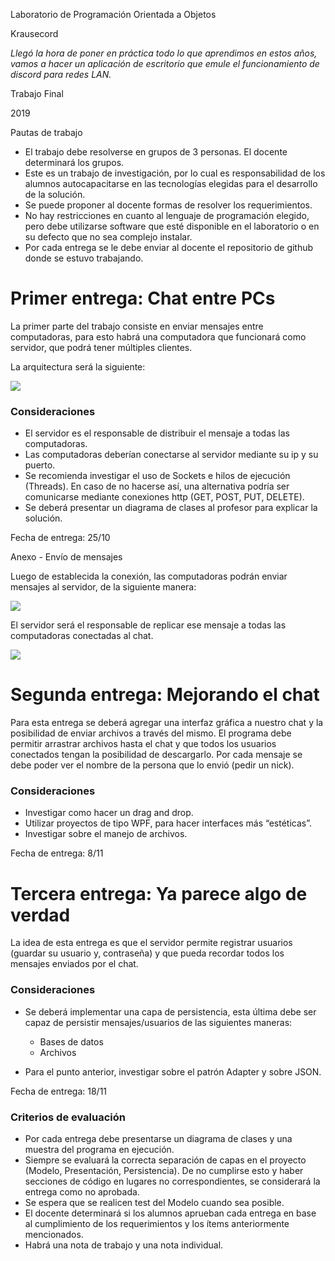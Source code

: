 Laboratorio de Programación Orientada a Objetos

  
  


Krausecord

  


_Llegó la hora de poner en práctica todo lo que aprendimos en estos años, vamos a hacer un aplicación de escritorio que emule el funcionamiento de discord para redes LAN._

  
  
  
  
  
  
  
  
  


Trabajo Final

2019

Pautas de trabajo

-   El trabajo debe resolverse en grupos de 3 personas. El docente determinará los grupos.
-   Este es un trabajo de investigación, por lo cual es responsabilidad de los alumnos autocapacitarse en las tecnologías elegidas para el desarrollo de la solución.
-   Se puede proponer al docente formas de resolver los requerimientos.
-   No hay restricciones en cuanto al lenguaje de programación elegido, pero debe utilizarse software que esté disponible en el laboratorio o en su defecto que no sea complejo instalar.
-   Por cada entrega se le debe enviar al docente el repositorio de github donde se estuvo trabajando.

# Primer entrega: Chat entre PCs

La primer parte del trabajo consiste en enviar mensajes entre computadoras, para esto habrá una computadora que funcionará como servidor, que podrá tener múltiples clientes.

La arquitectura será la siguiente:

  


![](https://lh5.googleusercontent.com/dhxoUPzx62rEAjJOd0MbZaqBYcZXl1NuS9Vwm-k0MRAO4ORlHarIzo6vXbkxr9BFjvR75zW3YCpmHSniRco6Wv2fajsCkM2-uqm7LJvB0sxt3z5NXi7aHaQ7ZyfG6KZ7H6EBqDTm)

### Consideraciones

-   El servidor es el responsable de distribuir el mensaje a todas las computadoras.
-   Las computadoras deberían conectarse al servidor mediante su ip y su puerto.
-   Se recomienda investigar el uso de Sockets e hilos de ejecución (Threads). En caso de no hacerse así, una alternativa podría ser comunicarse mediante conexiones http (GET, POST, PUT, DELETE).
-   Se deberá presentar un diagrama de clases al profesor para explicar la solución.

  


Fecha de entrega: 25/10

  
  


Anexo - Envío de mensajes

Luego de establecida la conexión, las computadoras podrán enviar mensajes al servidor, de la siguiente manera:

![](https://lh5.googleusercontent.com/GthpFQyhwOgtzc1VEtwx6jRx7ArpB2Opj3MX4SsDoo3Wh6GgQ9RQN2HinUsZFVrK_oEQ4LDRMnJ7Xoxz9dLmsXW-A0yzC5vBtU3AGyyiBVnf5YJJsjGbMrC0UUd7vja1zFcTFHnl)

  


El servidor será el responsable de replicar ese mensaje a todas las computadoras conectadas al chat.

![](https://lh6.googleusercontent.com/UmKaq6LojwP6fgbphMM2MilBIB1WtDON_xoJBguy1NalyL9yQrgesBAc_kco5Bbuoq3o3ilSVNGO2672CiH4Cbk0bFD34kD-ewP-RHrnP0E8JHhnLFxD4U4pJuzvbaESZqRnuUA4)

# Segunda entrega: Mejorando el chat

Para esta entrega se deberá agregar una interfaz gráfica a nuestro chat y la posibilidad de enviar archivos a través del mismo. El programa debe permitir arrastrar archivos hasta el chat y que todos los usuarios conectados tengan la posibilidad de descargarlo. Por cada mensaje se debe poder ver el nombre de la persona que lo envió (pedir un nick).

  


### Consideraciones

-   Investigar como hacer un drag and drop.
-   Utilizar proyectos de tipo WPF, para hacer interfaces más “estéticas”.
-   Investigar sobre el manejo de archivos.

  


Fecha de entrega: 8/11

  


# Tercera entrega: Ya parece algo de verdad

La idea de esta entrega es que el servidor permite registrar usuarios (guardar su usuario y, contraseña) y que pueda recordar todos los mensajes enviados por el chat.

  


### Consideraciones

-   Se deberá implementar una capa de persistencia, esta última debe ser capaz de persistir mensajes/usuarios de las siguientes maneras:

    -   Bases de datos
    -   Archivos

-   Para el punto anterior, investigar sobre el patrón Adapter y sobre JSON.

  


Fecha de entrega: 18/11

  


### Criterios de evaluación

-   Por cada entrega debe presentarse un diagrama de clases y una muestra del programa en ejecución.
-   Siempre se evaluará la correcta separación de capas en el proyecto (Modelo, Presentación, Persistencia). De no cumplirse esto y haber secciones de código en lugares no correspondientes, se considerará la entrega como no aprobada.
-   Se espera que se realicen test del Modelo cuando sea posible.
-   El docente determinará si los alumnos aprueban cada entrega en base al cumplimiento de los requerimientos y los ítems anteriormente mencionados.
-   Habrá una nota de trabajo y una nota individual.
